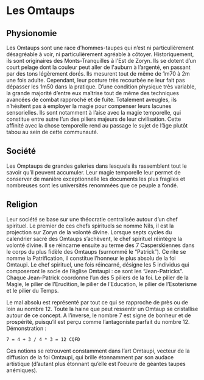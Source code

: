 # Les Omtaups

## Physionomie

Les Omtaups sont une race d’hommes-taupes qui n’est ni particulièrement désagréable à voir, ni particulièrement agréable à côtoyer. Historiquement, ils sont originaires des Monts-Tranquilles à l'Est de Zoryn. Ils se dotent d’un court pelage dont la couleur peut aller de l'auburn à l’argenté, en passant par des tons légèrement dorés. Ils mesurent tout de même de 1m70 à 2m une fois adulte. Cependant, leur posture très recourbée ne leur fait pas dépasser les 1m50 dans la pratique. D’une condition physique très variable, la grande majorité d’entre eux maîtrise tout de même des techniques avancées de combat rapproché et de fuite. Totalement aveugles, ils n’hésitent pas à employer la magie pour compenser leurs lacunes sensorielles. Ils sont notamment à l’aise avec la magie temporelle, qui constitue entre autre l’un des piliers majeurs de leur civilisation. Cette affinité avec la chose temporelle rend au passage le sujet de l’âge plutôt tabou au sein de cette communauté.

## Société

Les Omptaups de grandes galeries dans lesquels ils rassemblent tout le savoir qu’il peuvent accumuler. Leur magie temporelle leur permet de conserver de manière exceptionnelle les documents les plus fragiles et nombreuses sont les universités renommées que ce peuple a fondé.

## Religion

Leur société se base sur une théocratie centralisée autour d’un chef spirituel. Le premier de ces chefs spirituels se nomme Nils, il est la projection sur Zoryn de la volonté divine. Lorsque septs cycles du calendrier sacré des Omtaups s’achèvent, le chef spirituel réintègre la volonté divine. Il se réincarne ensuite au terme des 7 Casperskiennes dans le corps du plus fidèle des Omtaups (surnommé le “Patrick”). Ce rite se nomme la Patrification, il constitue l’honneur le plus absolu de la foi Omtaupi. Le chef spirituel, une fois réincarné, désigne les 5 individus qui composeront le socle de l’église Omtaupi : ce sont les “Jean-Patricks”. Chaque Jean-Patrick coordonne l’un des 5 piliers de la foi. Le pilier de la Magie, le pilier de l’Erudition, le pilier de l’Education, le pilier de l’Esoterisme et le pilier du Temps.

Le mal absolu est représenté par tout ce qui se rapproche de près ou de loin au nombre 12. Toute la haine que peut ressentir un Omtaup se cristallise autour de ce concept. A l’inverse, le nombre 7 est signe de bonheur et de prospérité, puisqu’il est perçu comme l’antagoniste parfait du nombre 12. Démonstration :

    7 = 4 + 3 / 4 * 3 = 12 CQFD
	
Ces notions se retrouvent constamment dans l’art Omtaupi, vecteur de la diffusion de la foi Omtaupi, qui brille étonnamment par son audace artistique (d’autant plus étonnant qu’elle est l’oeuvre de géantes taupes anémiques).

